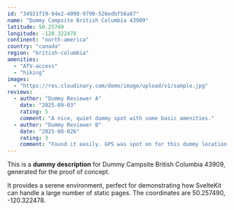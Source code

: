```yaml
---
id: "34921f19-94e2-4090-9790-526edbf56a87"
name: "Dummy Campsite British Columbia 43909"
latitude: 50.25749
longitude: -120.322478
continent: "north-america"
country: "canada"
region: "british-columbia"
amenities:
  - "ATV-access"
  - "hiking"
images:
  - "https://res.cloudinary.com/demo/image/upload/v1/sample.jpg"
reviews:
  - author: "Dummy Reviewer A"
    date: "2025-09-03"
    rating: 5
    comment: "A nice, quiet dummy spot with some basic amenities."
  - author: "Dummy Reviewer B"
    date: "2025-08-026"
    rating: 3
    comment: "Found it easily. GPS was spot on for this dummy location."
---
```


This is a **dummy description** for Dummy Campsite British Columbia 43909, generated for the proof of concept.

It provides a serene environment, perfect for demonstrating how SvelteKit can handle a large number of static pages. The coordinates are 50.257490, -120.322478.
